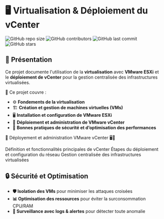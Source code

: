 # 🖥️ Virtualisation & Déploiement du vCenter

![GitHub repo size](https://img.shields.io/github/repo-size/votre-utilisateur/votre-repo)
![GitHub contributors](https://img.shields.io/github/contributors/votre-utilisateur/votre-repo)
![GitHub last commit](https://img.shields.io/github/last-commit/votre-utilisateur/votre-repo)
![GitHub stars](https://img.shields.io/github/stars/votre-utilisateur/votre-repo?style=social)

## 📌 Présentation

Ce projet documente l'utilisation de la **virtualisation** avec **VMware ESXi** et le **déploiement de vCenter** pour la gestion centralisée des infrastructures virtualisées.

📜 Ce projet couvre :
- ⚙️ **Fondements de la virtualisation**
- 🏗️ **Création et gestion de machines virtuelles (VMs)**
- 🖥️ **Installation et configuration de VMware ESXi**
- 🔧 **Déploiement et administration de VMware vCenter**
- 🔐 **Bonnes pratiques de sécurité et d’optimisation des performances**


🚀 Déployement et administration VMware vCenter 🖥️🔧

Définition et fonctionnalités principales de vCenter
Étapes du déploiement et configuration du réseau
Gestion centralisée des infrastructures virtualisées


## 🔒 Sécurité et Optimisation

- **🛡️ Isolation des VMs** pour minimiser les attaques croisées
- **📊 Optimisation des ressources** pour éviter la surconsommation CPU/RAM
- **🔎 Surveillance avec logs & alertes** pour détecter toute anomalie


